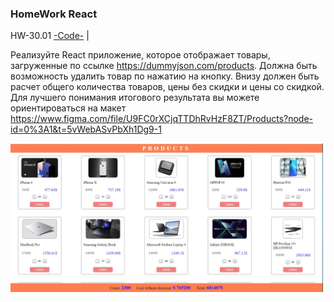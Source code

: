 ### HomeWork React

HW-30.01
[-Code-](<https://github.com/St-ton/REACT/tree/master/HomeWork/hw3001/src>) | 
<!-- [-WWW-](<>)<br/> -->

Реализуйте React  приложение, которое отображает товары, загруженные по ссылке <https://dummyjson.com/products>.
Должна быть возможность удалить товар по нажатию на кнопку.
Внизу должен быть расчет общего количества товаров, цены без скидки и цены со скидкой.
Для лучшего понимания итогового результата вы можете ориентироваться на макет <https://www.figma.com/file/U9FC0rXCjqTTDhRvHzF8ZT/Products?node-id=0%3A1&t=5vWebASvPbXh1Dg9-1>

<p align="left"><img src="https://github.com/St-ton/REACT/blob/master/HomeWork/hw3001/hw3001.jpeg" width="500"></p>

